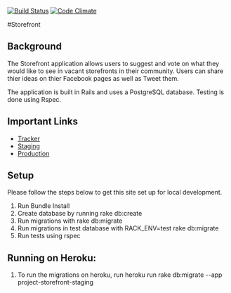 [![Build Status](https://travis-ci.org/pwenig/gschool_project1_storefront.svg?branch=master)](https://travis-ci.org/pwenig/gschool_project1_storefront)
[![Code Climate](https://codeclimate.com/github/pwenig/gschool_project1_storefront.png)](https://codeclimate.com/github/pwenig/gschool_project1_storefront)

#Storefront



## Background
The Storefront application allows users to suggest and vote on what they would like to see
in vacant storefronts in their community. Users can share thier ideas on thier Facebook pages
as well as Tweet them.

The application is built in Rails and uses a PostgreSQL database. Testing is done using Rspec.

## Important Links

* [Tracker](https://www.pivotaltracker.com/n/projects/1077102)
* [Staging](http://project-storefront-staging.herokuapp.com)
* [Production](http://project-storefront-production.herokuapp.com)

## Setup

Please follow the steps below to get this site set up for local development.

1. Run Bundle Install
1. Create database by running rake db:create
1. Run migrations with rake db:migrate
4. Run migrations in test database with RACK_ENV=test rake db:migrate
5. Run tests using rspec

## Running on Heroku:
1. To run the migrations on heroku, run heroku run rake db:migrate --app project-storefront-staging
